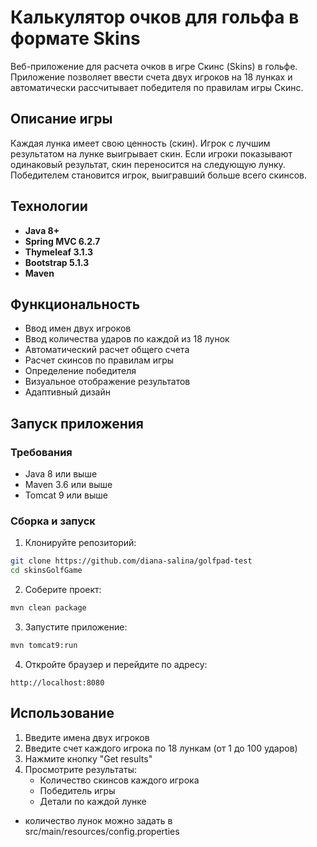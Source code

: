 # Калькулятор очков для гольфа в формате Skins

Веб-приложение для расчета очков в игре Скинс (Skins) в гольфе. Приложение позволяет ввести счета двух игроков на 18 лунках и автоматически рассчитывает победителя по правилам игры Скинс.

## Описание игры

Каждая лунка имеет свою ценность (скин). Игрок с лучшим результатом на лунке выигрывает скин. Если игроки показывают одинаковый результат, скин переносится на следующую лунку. Победителем становится игрок, выигравший больше всего скинсов.

## Технологии

- **Java 8+**
- **Spring MVC 6.2.7**
- **Thymeleaf 3.1.3**
- **Bootstrap 5.1.3**
- **Maven**

## Функциональность

- Ввод имен двух игроков
- Ввод количества ударов по каждой из 18 лунок
- Автоматический расчет общего счета
- Расчет скинсов по правилам игры
- Определение победителя
- Визуальное отображение результатов
- Адаптивный дизайн

## Запуск приложения

### Требования
- Java 8 или выше
- Maven 3.6 или выше
- Tomcat 9 или выше

### Сборка и запуск

1. Клонируйте репозиторий:
```bash
git clone https://github.com/diana-salina/golfpad-test
cd skinsGolfGame
```

2. Соберите проект:
```bash
mvn clean package
```

3. Запустите приложение:
```bash
mvn tomcat9:run
```

4. Откройте браузер и перейдите по адресу:
```
http://localhost:8080
```

## Использование

1. Введите имена двух игроков
2. Введите счет каждого игрока по 18 лункам (от 1 до 100 ударов)
3. Нажмите кнопку "Get results"
4. Просмотрите результаты:
   - Количество скинсов каждого игрока
   - Победитель игры
   - Детали по каждой лунке
* количество лунок можно задать в src/main/resources/config.properties